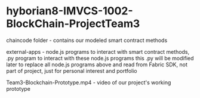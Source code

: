 # hyborian8-IMVCS-1002-BlockChain-ProjectTeam3

chaincode folder - contains our modeled smart contract methods

external-apps - node.js programs to interact with smart contract methods, .py program to interact with these node.js programs 
                this .py will be modified later to replace all node.js programs above and read from Fabric SDK, not part of project, just for personal interest and portfolio

Team3-Blockchain-Prototype.mp4 - video of our project's working prototype
